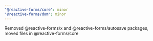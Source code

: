 ```yaml
---
'@reactive-forms/core': minor
'@reactive-forms/dom': minor
---
```


Removed @reactive-forms/x and @reactive-forms/autosave packages, moved files in @reactive-forms/core
